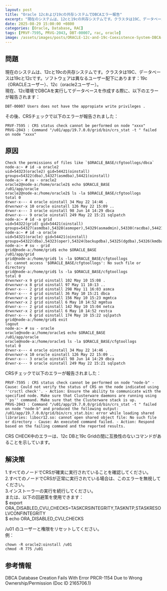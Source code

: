 ```yaml
---
layout: post
title: "Oracle 12cおよび19cの共存システムでDBCAエラー報告"
excerpt: "現在のシステムは、12cと19cの共存システムです。クラスタは19C、データベースは19cと12cです。ソフトウェアは異なるユーザー配下にあります：19c（ORACLEユーザー）、12c（oracle2ユーザー）。現在、12c環境でDBCAを実行してデータベースを作成する際に、以下のエラーが報告されます：DBT-00007 ユーザーに適切な書き込み権限がありません。"
date: 2025-08-29 15:00:00 +0800
categories: [Oracle, Database, RAC]
tags: [PRVF-7595, PRVG-2043, DBT-00007, rac, oracle]
image: /assets/images/posts/ORACLE-12c-and-19c-Coexistence-System-DBCA-Reports-Error.jpg
---
```


## 問題  
現在のシステムは、12cと19cの共存システムです。クラスタは19C、データベースは19cと12cです。ソフトウェアは異なるユーザー配下にあります：19c（ORACLEユーザー）、12c（oracle2ユーザー）。  
現在、12c環境でDBCAを実行してデータベースを作成する際に、以下のエラーが報告されます：  
```
DBT-00007 Users does not have the appropiate write privileges .  
```
その後、CRSチェックで以下のエラーが報告されました：  
```
PRVF-7595 : CRS status check cannot be performed on node "xxxx"
PRVG-2043 : Command "/u01/app/19.7.0.0/grid/bin/crs_stat -t " failed on node "xxxx"
```

## 原因  
```
Check the permissions of files like `$ORACLE_BASE/cfgtoollogs/dbca`
node-a:~ # id -a oracle2
uid=54323(oracle2) gid=54421(oinstall) groups=54322(dba),54327(asmdba),54421(oinstall)
node-a:~ # su - oracle2
oracle2@node-a:/home/oracle2$ echo $ORACLE_BASE
/u01/app/oracle
oracle2@node-a:/home/oracle2$ ls -la $ORACLE_BASE/cfgtoollogs
total 0
drwxr-x--- 4 oracle oinstall 34 May 22 14:46 .
drwxrwxr-x 10 oracle oinstall 126 May 22 15:09 ..
drwxr-x--- 3 oracle oinstall 98 Jun 14 14:29 dbca
drwxr-x--- 9 oracle oinstall 249 May 22 15:21 sqlpatch
node-a:~ # id -a grid
uid=54322(grid) gid=54421(oinstall) groups=54327(asmdba),54328(asmoper),54329(asmadmin),54330(racdba),54421(oinstall)
node-a:~ # id -a oracle
uid=54321(oracle) gid=54421(oinstall) groups=54322(dba),54323(oper),54324(backupdba),54325(dgdba),54326(kmdba),54327(asmdba),54328(asmoper),54330(racdba),54421(oinstall)
node-a:~ # su - grid
grid@node-a:/home/grid$ echo $ORACLE_BASE
/u01/app/grid
grid@node-a:/home/grid$ ls -la $ORACLE_BASE/cfgtoollogs
ls: cannot access '$ORACLE_BASE/cfgtoollogs': No such file or directory
grid@node-a:/home/grid$ ls -la $ORACLE_BASE/cfgtoollogs
total 0
drwxrwxr-x 9 grid oinstall 102 May 10 15:08 .
drwxrwxr-x 8 grid oinstall 97 May 11 10:13 ..
drwxr-x--- 2 grid oinstall 298 May 11 16:03 asmca
drwxr-x--- 4 grid oinstall 36 May 10 15:21 dbca
drwxrwxr-x 2 grid oinstall 156 May 10 15:23 mgmtca
drwxrwxr-x 2 grid oinstall 6 May 10 14:52 mgmtua
drwxr-x--- 2 grid oinstall 142 May 10 15:04 netca
drwxrwxr-x 2 grid oinstall 6 May 10 14:52 restca
drwxr-x--- 6 grid oinstall 174 May 10 15:22 sqlpatch
grid@node-a:/home/grid$ exit
logout
node-a:~ # su - oracle
oracle@node-a:/home/oracle$ echo $ORACLE_BASE
/u01/app/oracle
oracle@node-a:/home/oracle$ ls -la $ORACLE_BASE/cfgtoollogs
total 0
drwxr-x--- 4 oracle oinstall 34 May 22 14:46 .
drwxrwxr-x 10 oracle oinstall 126 May 22 15:09 ..
drwxr-x--- 3 oracle oinstall 98 Jun 14 14:29 dbca
drwxr-x--- 9 oracle oinstall 249 May 22 15:21 sqlpatch
```
CRSチェックで以下のエラーが報告されました：  
```
PRVF-7595 : CRS status check cannot be performed on node "node-b" - Cause: Could not verify the status of CRS on the node indicated using ''crsctl check''. - Action: Ensure the ability to communicate with the specified node. Make sure that Clusterware daemons are running using ''ps'' command. Make sure that the Clusterware stack is up.
PRVG-2043 : Command "/u01/app/19.7.0.0/grid/bin/crs_stat -t " failed on node "node-b" and produced the following output: /u01/app/19.7.0.0/grid/bin/crs_stat.bin: error while loading shared libraries: libocr12.so: cannot open shared object file: No such file or directory - Cause: An executed command failed. - Action: Respond based on the failing command and the reported results.
```
CRS CHECK中のエラーは、12c DBと19c Gridの間に互換性のないコマンドがあることを示しています。  

## 解決策  
1.すべてのノードでCRSが確実に実行されていることを確認してください。  
2.すべてのノードでCRSが正常に実行されている場合は、このエラーを無視してください。  
3.インストーラーの実行を続行してください。  
または、以下の回避策を使用できます：  
$ export ORA_DISABLED_CVU_CHECKS=TASKCRSINTEGRITY,TASKNTP,STASKRESOLVCONFINTEGRITY  
$ echo ORA_DISABLED_CVU_CHECKS  

/u01 のユーザーと権限をリセットしてください。  
例：  
```
chown -R oracle2:oinstall /u01
chmod -R 775 /u01
```

## 参考情報  
DBCA Database Creation Fails With Error PRCR-1154 Due to Wrong Ownership/Permission (Doc ID 2165706.1)  

